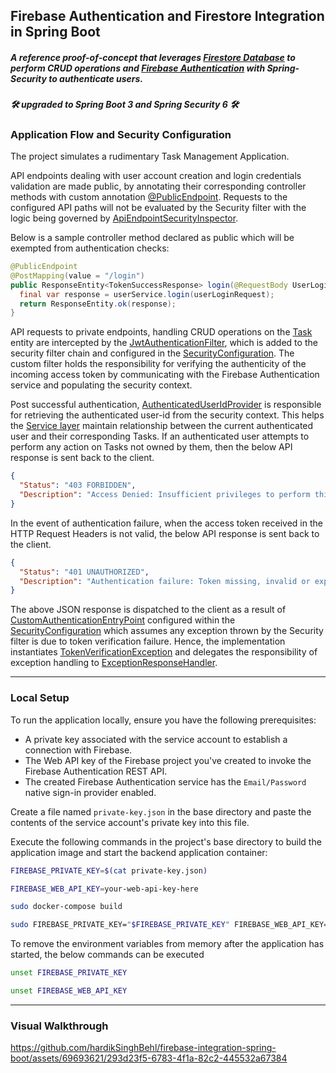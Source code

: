 ## Firebase Authentication and Firestore Integration in Spring Boot
##### A reference proof-of-concept that leverages [Firestore Database](https://firebase.google.com/docs/firestore) to perform CRUD operations and  [Firebase Authentication](https://firebase.google.com/docs/auth) with Spring-Security to authenticate users. 
##### 🛠 upgraded to Spring Boot 3 and Spring Security 6 🛠 

### Application Flow and Security Configuration

The project simulates a rudimentary Task Management Application.

API endpoints dealing with user account creation and login credentials validation are made public, by annotating their corresponding controller methods with custom annotation [@PublicEndpoint](https://github.com/hardikSinghBehl/firebase-integration-spring-boot/blob/main/src/main/java/com/behl/flare/configuration/PublicEndpoint.java).
Requests to the configured API paths will not be evaluated by the Security filter with the logic being governed by [ApiEndpointSecurityInspector](https://github.com/hardikSinghBehl/firebase-integration-spring-boot/blob/main/src/main/java/com/behl/flare/utility/ApiEndpointSecurityInspector.java).

Below is a sample controller method declared as public which will be exempted from authentication checks:

```java
@PublicEndpoint
@PostMapping(value = "/login")
public ResponseEntity<TokenSuccessResponse> login(@RequestBody UserLoginRequest userLoginRequest) {
  final var response = userService.login(userLoginRequest);
  return ResponseEntity.ok(response);
}
```
API requests to private endpoints, handling CRUD operations on the [Task](https://github.com/hardikSinghBehl/firebase-integration-spring-boot/blob/main/src/main/java/com/behl/flare/entity/Task.java) entity are intercepted by the [JwtAuthenticationFilter](https://github.com/hardikSinghBehl/firebase-integration-spring-boot/blob/main/src/main/java/com/behl/flare/filter/JwtAuthenticationFilter.java), which is added to the security filter chain and configured in the [SecurityConfiguration](https://github.com/hardikSinghBehl/firebase-integration-spring-boot/blob/main/src/main/java/com/behl/flare/configuration/SecurityConfiguration.java). The custom filter holds the responsibility for verifying the authenticity of the incoming access token by communicating with the Firebase Authentication service and populating the security context.

Post successful authentication, [AuthenticatedUserIdProvider](https://github.com/hardikSinghBehl/firebase-integration-spring-boot/blob/main/src/main/java/com/behl/flare/utility/AuthenticatedUserIdProvider.java) is responsible for retrieving the authenticated user-id from the security context. This helps the [Service layer](https://github.com/hardikSinghBehl/firebase-integration-spring-boot/blob/main/src/main/java/com/behl/flare/service/TaskService.java) maintain relationship between the current authenticated user and their corresponding Tasks. If an authenticated user attempts to perform any action on Tasks not owned by them, then the below API response is sent back to the client.

```json
{
  "Status": "403 FORBIDDEN",
  "Description": "Access Denied: Insufficient privileges to perform this action."
}
```

In the event of authentication failure, when the access token received in the HTTP Request Headers is not valid, the below API response is sent back to the client.

```json
{
  "Status": "401 UNAUTHORIZED",
  "Description": "Authentication failure: Token missing, invalid or expired"
}
```
The above JSON response is dispatched to the client as a result of [CustomAuthenticationEntryPoint](https://github.com/hardikSinghBehl/firebase-integration-spring-boot/blob/main/src/main/java/com/behl/flare/configuration/CustomAuthenticationEntryPoint.java) configured within the [SecurityConfiguration](https://github.com/hardikSinghBehl/firebase-integration-spring-boot/blob/main/src/main/java/com/behl/flare/configuration/SecurityConfiguration.java) which assumes any exception thrown by the Security filter is due to token verification failure. Hence, the implementation instantiates [TokenVerificationException](https://github.com/hardikSinghBehl/firebase-integration-spring-boot/blob/main/src/main/java/com/behl/flare/exception/TokenVerificationException.java) and delegates the responsibility of exception handling to [ExceptionResponseHandler](https://github.com/hardikSinghBehl/firebase-integration-spring-boot/blob/main/src/main/java/com/behl/flare/exception/ExceptionResponseHandler.java).
 
---

### Local Setup

To run the application locally, ensure you have the following prerequisites:
* A private key associated with the service account to establish a connection with Firebase.
* The Web API key of the Firebase project you've created to invoke the Firebase Authentication REST API.
* The created Firebase Authentication service has the `Email/Password` native sign-in provider enabled.

Create a file named `private-key.json` in the base directory and paste the contents of the service account's private key into this file.

Execute the following commands in the project's base directory to build the application image and start the backend application container:

```bash
FIREBASE_PRIVATE_KEY=$(cat private-key.json)
```

```bash
FIREBASE_WEB_API_KEY=your-web-api-key-here
```

```bash
sudo docker-compose build
```

```bash
sudo FIREBASE_PRIVATE_KEY="$FIREBASE_PRIVATE_KEY" FIREBASE_WEB_API_KEY="$FIREBASE_WEB_API_KEY" docker-compose up -d
```

To remove the environment variables from memory after the application has started, the below commands can be executed

```bash
unset FIREBASE_PRIVATE_KEY
```

```bash
unset FIREBASE_WEB_API_KEY
```

---

### Visual Walkthrough

https://github.com/hardikSinghBehl/firebase-integration-spring-boot/assets/69693621/293d23f5-6783-4f1a-82c2-445532a67384
